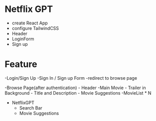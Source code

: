 # Netflix GPT

- create React App
- configure TailwindCSS
- Header
- LoginForm
- Sign up

# Feature

-Login/Sign Up
-Sign In / Sign up Form
-redirect to browse page

-Browse Page(after authentication) - Header
-Main Movie - Trailer in Background - Title and Description - Movie Suggestions
-MovieList \* N

- NetflixGPT
  - Search Bar
  - Movie Suggestions
